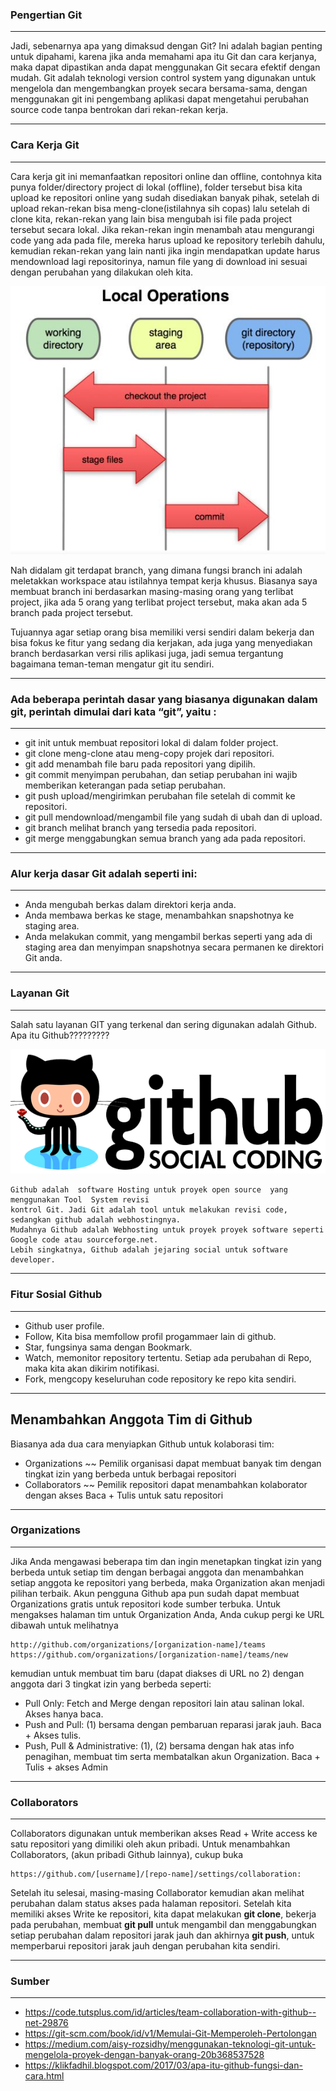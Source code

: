 ### Pengertian Git
---

Jadi, sebenarnya apa yang dimaksud dengan Git? Ini adalah bagian penting untuk dipahami, karena jika anda memahami apa itu Git dan cara kerjanya, maka dapat dipastikan anda dapat menggunakan Git secara efektif dengan mudah. Git adalah teknologi version control system yang digunakan untuk mengelola dan mengembangkan proyek secara bersama-sama, dengan menggunakan git ini pengembang aplikasi dapat mengetahui perubahan source code tanpa bentrokan dari rekan-rekan kerja.

---
### Cara Kerja Git
---

Cara kerja git ini memanfaatkan repositori online dan offline, contohnya kita punya folder/directory project di lokal (offline), folder tersebut bisa kita upload ke repositori online yang sudah disediakan banyak pihak, setelah di upload rekan-rekan bisa meng-clone(istilahnya sih copas) lalu setelah di clone kita, rekan-rekan yang lain bisa mengubah isi file pada project tersebut secara lokal. Jika rekan-rekan ingin menambah atau mengurangi code yang ada pada file, mereka harus upload ke repository terlebih dahulu, kemudian rekan-rekan yang lain nanti jika ingin mendapatkan update harus mendownload lagi repositorinya, namun file yang di download ini sesuai dengan perubahan yang dilakukan oleh kita.

  <img src="https://github.com/lilyastri/git-sendiri-tim/blob/master/pi1.jpg" alt="gb52"/>

Nah didalam git terdapat branch, yang dimana fungsi branch ini adalah meletakkan workspace atau istilahnya tempat kerja khusus. Biasanya saya membuat branch ini berdasarkan masing-masing orang yang terlibat project, jika ada 5 orang yang terlibat project tersebut, maka akan ada 5 branch pada project tersebut.

Tujuannya agar setiap orang bisa memiliki versi sendiri dalam bekerja dan bisa fokus ke fitur yang sedang dia kerjakan, ada juga yang menyediakan branch berdasarkan versi rilis aplikasi juga, jadi semua tergantung bagaimana teman-teman mengatur git itu sendiri.

---
### Ada beberapa perintah dasar yang biasanya digunakan dalam git, perintah dimulai dari kata “git”, yaitu :
---

- git init 
    untuk membuat repositori lokal di dalam folder project.
- git clone
    meng-clone atau meng-copy projek dari repositori.
- git add
    menambah file baru pada repositori yang dipilih.
- git commit
    menyimpan perubahan, dan setiap perubahan ini wajib memberikan keterangan pada setiap perubahan.
- git push
    upload/mengirimkan perubahan file setelah di commit ke repositori.
- git pull
    mendownload/mengambil file yang sudah di ubah dan di upload.
- git branch
    melihat branch yang tersedia pada repositori.
- git merge
    menggabungkan semua branch yang ada pada repositori.

---
### Alur kerja dasar Git adalah seperti ini:
---

- Anda mengubah berkas dalam direktori kerja anda.
- Anda membawa berkas ke stage, menambahkan snapshotnya ke staging area.
- Anda melakukan commit, yang mengambil berkas seperti yang ada di staging area dan menyimpan snapshotnya secara permanen ke direktori Git anda.

---
### Layanan Git
---

Salah satu layanan GIT yang terkenal dan sering digunakan adalah Github. Apa itu Github?????????

  <img src="https://github.com/lilyastri/git-sendiri-tim/blob/master/pi2.jpg" alt="gb82"/> 

    Github adalah  software Hosting untuk proyek open source  yang menggunakan Tool  System revisi 
    kontrol Git. Jadi Git adalah tool untuk melakukan revisi code, sedangkan github adalah webhostingnya. 
    Mudahnya Github adalah Webhosting untuk proyek proyek software seperti Google code atau sourceforge.net. 
    Lebih singkatnya, Github adalah jejaring social untuk software developer.

---
### Fitur Sosial Github
---

- Github user profile.
- Follow, Kita bisa memfollow profil progammaer lain di github.
- Star, fungsinya sama dengan Bookmark.
- Watch, memonitor repository tertentu. Setiap ada perubahan di Repo, maka kita akan dikirim notifikasi.
- Fork, mengcopy keseluruhan code repository ke repo kita sendiri.

---
**Menambahkan Anggota Tim di Github**
---

Biasanya ada dua cara menyiapkan Github untuk kolaborasi tim:
- Organizations ~~ Pemilik organisasi dapat membuat banyak tim dengan tingkat izin yang berbeda untuk berbagai repositori
- Collaborators ~~ Pemilik repositori dapat menambahkan kolaborator dengan akses Baca + Tulis untuk satu repositori

---
### Organizations
---

Jika Anda mengawasi beberapa tim dan ingin menetapkan tingkat izin yang berbeda untuk setiap tim dengan berbagai anggota dan menambahkan setiap anggota ke 
repositori yang berbeda, maka Organization akan menjadi pilihan terbaik. Akun pengguna Github apa pun sudah dapat membuat Organizations  gratis untuk repositori kode sumber terbuka.
Untuk mengakses halaman tim untuk Organization Anda, Anda cukup pergi ke URL dibawah untuk melihatnya

    http://github.com/organizations/[organization-name]/teams
    https://github.com/organizations/[organization-name]/teams/new

kemudian untuk membuat tim baru (dapat diakses di URL no 2) dengan anggota dari 3 tingkat izin yang berbeda seperti:
- Pull Only: Fetch and Merge dengan repositori lain atau salinan lokal. Akses hanya baca.
- Push and Pull: (1) bersama dengan pembaruan reparasi jarak jauh. Baca + Akses tulis.
- Push, Pull & Administrative: (1), (2) bersama dengan hak atas info penagihan, membuat tim serta membatalkan akun Organization. Baca + Tulis + akses Admin

---
### Collaborators 
---

Collaborators digunakan untuk memberikan akses Read + Write access ke satu repositori yang dimiliki oleh akun pribadi. Untuk menambahkan Collaborators, (akun pribadi Github lainnya), cukup buka 
    
    https://github.com/[username]/[repo-name]/settings/collaboration:

Setelah itu selesai, masing-masing Collaborator kemudian akan melihat perubahan dalam status akses pada halaman repositori. Setelah kita memiliki akses Write ke repositori, kita dapat melakukan **git clone**, bekerja pada perubahan, membuat **git pull** untuk mengambil dan menggabungkan setiap perubahan dalam repositori jarak jauh dan akhirnya **git push**, untuk memperbarui repositori jarak jauh dengan perubahan kita sendiri.

---
### Sumber
---

- https://code.tutsplus.com/id/articles/team-collaboration-with-github--net-29876
- https://git-scm.com/book/id/v1/Memulai-Git-Memperoleh-Pertolongan
- https://medium.com/aisy-rozsidhy/menggunakan-teknologi-git-untuk-mengelola-proyek-dengan-banyak-orang-20b368537528
- https://klikfadhil.blogspot.com/2017/03/apa-itu-github-fungsi-dan-cara.html










